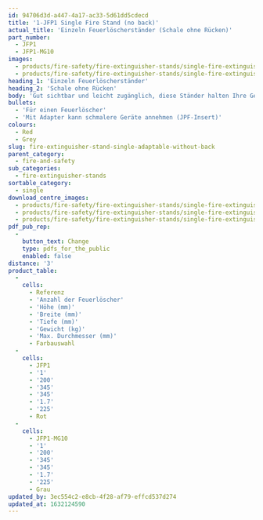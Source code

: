 ```yaml
---
id: 94706d3d-a447-4a17-ac33-5d61dd5cdecd
title: '1-JFP1 Single Fire Stand (no back)'
actual_title: 'Einzeln Feuerlöscherständer (Schale ohne Rücken)'
part_number:
  - JFP1
  - JFP1-MG10
images:
  - products/fire-safety/fire-extinguisher-stands/single-fire-extinguisher-stands/jfp1/images-lr/Product_Image_776x776_(518x518_focus_area)-JPF1-JFPINSERT_01.jpg
  - products/fire-safety/fire-extinguisher-stands/single-fire-extinguisher-stands/jfp1/images-lr/Product_Image_776x776_(518x518_focus_area)-JPF1-MG10-JFPINSERT-MG10_01.jpg
heading_1: 'Einzeln Feuerlöscherständer'
heading_2: 'Schale ohne Rücken'
body: 'Gut sichtbar und leicht zugänglich, diese Ständer halten Ihre Geräte am Platz und vom Boden fern, so dass sie vor Stössen und Auslaufen geschützt sind.  Sie dienen auch als Marker, die anzeigen, wenn ein Feuerlöscher fehlt.  Zum Einsatz überall dort, wo eine Befestigung an der Wand unmöglich oder unerwünscht ist.'
bullets:
  - 'Für einen Feuerlöscher'
  - 'Mit Adapter kann schmalere Geräte annehmen (JPF-Insert)'
colours:
  - Red
  - Grey
slug: fire-extinguisher-stand-single-adaptable-without-back
parent_category:
  - fire-and-safety
sub_categories:
  - fire-extinguisher-stands
sortable_category:
  - single
download_centre_images:
  - products/fire-safety/fire-extinguisher-stands/single-fire-extinguisher-stands/jfp1/images-hr/JFP1_01.jpg
  - products/fire-safety/fire-extinguisher-stands/single-fire-extinguisher-stands/jfp1/images-hr/JFP1-MG10_01.jpg
  - products/fire-safety/fire-extinguisher-stands/single-fire-extinguisher-stands/jfp1/images-hr/JFP1-MG10-JFPINSERT-MG10_01.jpg
pdf_pub_rep:
  -
    button_text: Change
    type: pdfs_for_the_public
    enabled: false
distance: '3'
product_table:
  -
    cells:
      - Referenz
      - 'Anzahl der Feuerlöscher'
      - 'Höhe (mm)'
      - 'Breite (mm)'
      - 'Tiefe (mm)'
      - 'Gewicht (kg)'
      - 'Max. Durchmesser (mm)'
      - Farbauswahl
  -
    cells:
      - JFP1
      - '1'
      - '200'
      - '345'
      - '345'
      - '1.7'
      - '225'
      - Rot
  -
    cells:
      - JFP1-MG10
      - '1'
      - '200'
      - '345'
      - '345'
      - '1.7'
      - '225'
      - Grau
updated_by: 3ec554c2-e8cb-4f28-af79-effcd537d274
updated_at: 1632124590
---
```

